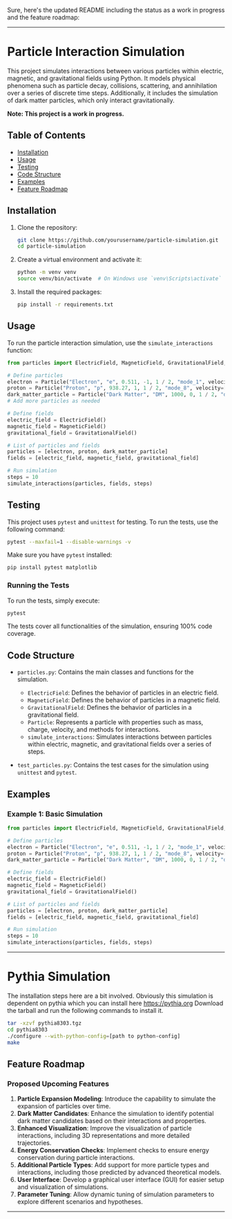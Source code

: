Sure, here's the updated README including the status as a work in progress and the feature roadmap:

---

# Particle Interaction Simulation

This project simulates interactions between various particles within electric, magnetic, and gravitational fields using Python. It models physical phenomena such as particle decay, collisions, scattering, and annihilation over a series of discrete time steps. Additionally, it includes the simulation of dark matter particles, which only interact gravitationally.

**Note: This project is a work in progress.**

## Table of Contents

- [Installation](#installation)
- [Usage](#usage)
- [Testing](#testing)
- [Code Structure](#code-structure)
- [Examples](#examples)
- [Feature Roadmap](#feature-roadmap)

## Installation

1. Clone the repository:
    ```sh
    git clone https://github.com/yourusername/particle-simulation.git
    cd particle-simulation
    ```

2. Create a virtual environment and activate it:
    ```sh
    python -m venv venv
    source venv/bin/activate  # On Windows use `venv\Scripts\activate`
    ```

3. Install the required packages:
    ```sh
    pip install -r requirements.txt
    ```

## Usage

To run the particle interaction simulation, use the `simulate_interactions` function:

```python
from particles import ElectricField, MagneticField, GravitationalField, Particle, simulate_interactions, c

# Define particles
electron = Particle("Electron", "e", 0.511, -1, 1 / 2, "mode_1", velocity=[0.1 * c, 0.2 * c, 0.1 * c])
proton = Particle("Proton", "p", 938.27, 1, 1 / 2, "mode_8", velocity=[0.1 * c, 0.2 * c, 0.1 * c])
dark_matter_particle = Particle("Dark Matter", "DM", 1000, 0, 1 / 2, "dark_matter", velocity=[0.1 * c, 0.1 * c, 0.1 * c])
# Add more particles as needed

# Define fields
electric_field = ElectricField()
magnetic_field = MagneticField()
gravitational_field = GravitationalField()

# List of particles and fields
particles = [electron, proton, dark_matter_particle]
fields = [electric_field, magnetic_field, gravitational_field]

# Run simulation
steps = 10
simulate_interactions(particles, fields, steps)
```

## Testing

This project uses `pytest` and `unittest` for testing. To run the tests, use the following command:

```sh
pytest --maxfail=1 --disable-warnings -v
```

Make sure you have `pytest` installed:

```sh
pip install pytest matplotlib
```

### Running the Tests

To run the tests, simply execute:

```sh
pytest
```

The tests cover all functionalities of the simulation, ensuring 100% code coverage.

## Code Structure

- `particles.py`: Contains the main classes and functions for the simulation.
  - `ElectricField`: Defines the behavior of particles in an electric field.
  - `MagneticField`: Defines the behavior of particles in a magnetic field.
  - `GravitationalField`: Defines the behavior of particles in a gravitational field.
  - `Particle`: Represents a particle with properties such as mass, charge, velocity, and methods for interactions.
  - `simulate_interactions`: Simulates interactions between particles within electric, magnetic, and gravitational fields over a series of steps.

- `test_particles.py`: Contains the test cases for the simulation using `unittest` and `pytest`.

## Examples

### Example 1: Basic Simulation

```python
from particles import ElectricField, MagneticField, GravitationalField, Particle, simulate_interactions, c

# Define particles
electron = Particle("Electron", "e", 0.511, -1, 1 / 2, "mode_1", velocity=[0.1 * c, 0.2 * c, 0.1 * c])
proton = Particle("Proton", "p", 938.27, 1, 1 / 2, "mode_8", velocity=[0.1 * c, 0.2 * c, 0.1 * c])
dark_matter_particle = Particle("Dark Matter", "DM", 1000, 0, 1 / 2, "dark_matter", velocity=[0.1 * c, 0.1 * c, 0.1 * c])

# Define fields
electric_field = ElectricField()
magnetic_field = MagneticField()
gravitational_field = GravitationalField()

# List of particles and fields
particles = [electron, proton, dark_matter_particle]
fields = [electric_field, magnetic_field, gravitational_field]

# Run simulation
steps = 10
simulate_interactions(particles, fields, steps)
```

---
# Pythia Simulation
The installation steps here are a bit involved.
Obviously this simulation is dependent on pythia which you can install here https://pythia.org
Download the tarball and run the following commands to install it.
```sh
tar -xzvf pythia8303.tgz
cd pythia8303
./configure --with-python-config=[path to python-config]
make
```

## Feature Roadmap

### Proposed Upcoming Features

1. **Particle Expansion Modeling**: Introduce the capability to simulate the expansion of particles over time.
2. **Dark Matter Candidates**: Enhance the simulation to identify potential dark matter candidates based on their interactions and properties.
3. **Enhanced Visualization**: Improve the visualization of particle interactions, including 3D representations and more detailed trajectories.
4. **Energy Conservation Checks**: Implement checks to ensure energy conservation during particle interactions.
5. **Additional Particle Types**: Add support for more particle types and interactions, including those predicted by advanced theoretical models.
6. **User Interface**: Develop a graphical user interface (GUI) for easier setup and visualization of simulations.
7. **Parameter Tuning**: Allow dynamic tuning of simulation parameters to explore different scenarios and hypotheses.

---